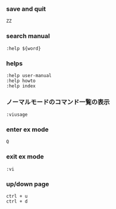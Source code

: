 ### save and quit
```
ZZ
```

### search manual
```
:help ${word}
```

### helps
```
:help user-manual
:help howto
:help index
```

### ノーマルモードのコマンド一覧の表示
```
:viusage
```

### enter ex mode
```
Q
```

### exit ex mode
```
:vi
```

### up/down page
```
ctrl + u
ctrl + d
```
